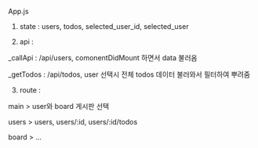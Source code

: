 App.js

1. state : users, todos, selected_user_id, selected_user

2. api :

\_callApi : /api/users, comonentDidMount 하면서 data 불러옴

\_getTodos : /api/todos, user 선택시 전체 todos 데이터 불러와서 필터하여 뿌려줌


3. route :

main > user와 board 게시판 선택

users > users, users/:id, users/:id/todos

board > ...

